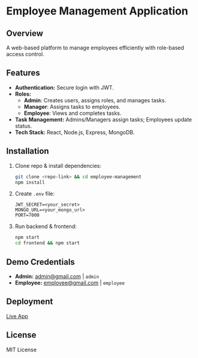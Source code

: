 # Employee Management Application

## Overview
A web-based platform to manage employees efficiently with role-based access control.

## Features
- **Authentication:** Secure login with JWT.
- **Roles:**
  - **Admin**: Creates users, assigns roles, and manages tasks.
  - **Manager**: Assigns tasks to employees.
  - **Employee**: Views and completes tasks.
- **Task Management:** Admins/Managers assign tasks; Employees update status.
- **Tech Stack:** React, Node.js, Express, MongoDB.

## Installation
1. Clone repo & install dependencies:
   ```sh
   git clone <repo-link> && cd employee-management
   npm install
   ```
2. Create `.env` file:
   ```env
   JWT_SECRET=<your_secret>
   MONGO_URL=<your_mongo_url>
   PORT=7000
   ```
3. Run backend & frontend:
   ```sh
   npm start
   cd frontend && npm start
   ```

## Demo Credentials
- **Admin:** admin@gmail.com | `admin`
- **Employee:** employee@gmail.com | `employee`

## Deployment
[Live App](https://employeemanagement-ccan.onrender.com)

## License
MIT License
